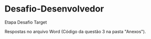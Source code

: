# Desafio-Desenvolvedor
Etapa Desafio Target

Respostas no arquivo Word (Código da questão 3 na pasta "Anexos").
